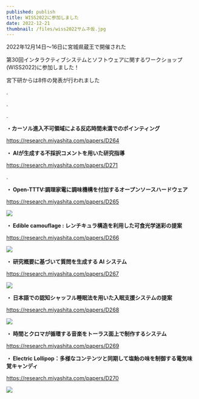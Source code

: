 ```yaml
---
published: publish
title: WISS2022に参加しました
date: 2022-12-21
thumbnail: /files/wiss2022サムネ仮.jpg
---
```

2022年12月14日～16日に宮城県蔵王で開催された

第30回インタラクティブシステムとソフトウェアに関するワークショップ(WISS2022)に参加しました！

宮下研からは8件の発表が行われました

.﻿

.﻿

.﻿

**・カーソル進入不可領域による反応時間未満でのポインティング**

https://research.miyashita.com/papers/D264

**・ AIが生成する不採択コメントを用いた研究指導**

https://research.miyashita.com/papers/D271

.

**・ Open-TTTV:調理家電に調味機構を付加するオープンソースハードウェア**

https://research.miyashita.com/papers/D265

![](/files/宮下WISS2022.png)

**・ Edible camouflage : レンチキュラ構造を利用した可食光学迷彩の提案**

https://research.miyashita.com/papers/D266

![](/files/吉本WISS2022.png)

**・ 研究概要に基づいて質問を生成する AI システム**

https://research.miyashita.com/papers/D267

![](/files/大友WISS2022.png)

**・ 日本語での認知シャッフル睡眠法を用いた入眠支援システムの提案**

https://research.miyashita.com/papers/D268

![](/files/三瓶WISS2022.png)

**・ 時間とクロマが循環する音楽をトーラス面上で制作するシステム**

https://research.miyashita.com/papers/D269

**・ Electric Lollipop：多様なコンテンツと同期して塩飴の味を制御する電気味覚キャンディ**

https://research.miyashita.com/papers/D270

![](/files/舟川WISS2022.png)